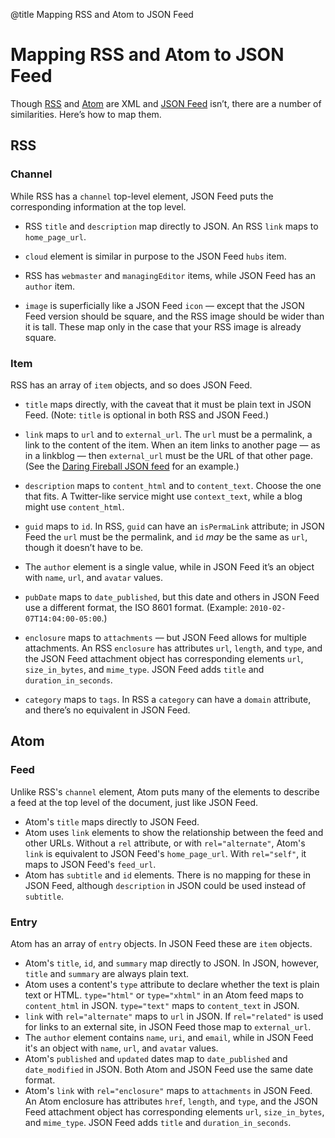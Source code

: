 @title Mapping RSS and Atom to JSON Feed
# Mapping RSS and Atom to JSON Feed

Though [RSS](http://cyber.harvard.edu/rss/rss.html) and [Atom](https://tools.ietf.org/html/rfc4287) are XML and [JSON Feed](https://jsonfeed.org/version/1) isn’t, there are a number of similarities. Here’s how to map them.

## RSS

### Channel

While RSS has a `channel` top-level element, JSON Feed puts the corresponding information at the top level.

* RSS `title` and `description` map directly to JSON. An RSS `link` maps to `home_page_url`.

* `cloud` element is similar in purpose to the JSON Feed `hubs` item.

* RSS has `webmaster` and `managingEditor` items, while JSON Feed has an `author` item.

* `image` is superficially like a JSON Feed `icon` — except that the JSON Feed version should be square, and the RSS image should be wider than it is tall. These map only in the case that your RSS image is already square.

### Item

RSS has an array of `item` objects, and so does JSON Feed.

* `title` maps directly, with the caveat that it must be plain text in JSON Feed. (Note: `title` is optional in both RSS and JSON Feed.)

* `link` maps to `url` and to `external_url`. The `url` must be a permalink, a link to the content of the item. When an item links to another page — as in a linkblog — then `external_url` must be the URL of that other page. (See the [Daring Fireball JSON feed](https://daringfireball.net/feeds/json) for an example.)

* `description` maps to `content_html` and to `content_text`. Choose the one that fits. A Twitter-like service might use `context_text`, while a blog might use `content_html`.

* `guid` maps to `id`. In RSS, `guid` can have an `isPermaLink` attribute; in JSON Feed the `url` must be the permalink, and `id` *may* be the same as `url`, though it doesn’t have to be.

* The `author` element is a single value, while in JSON Feed it’s an object with `name`, `url`, and `avatar` values.

* `pubDate` maps to `date_published`, but this date and others in JSON Feed use a different format, the ISO 8601 format. (Example: `2010-02-07T14:04:00-05:00`.)

* `enclosure` maps to `attachments` — but JSON Feed allows for multiple attachments. An RSS `enclosure` has attributes `url`, `length`, and `type`, and the JSON Feed attachment object has corresponding elements `url`, `size_in_bytes`, and `mime_type`. JSON Feed adds `title` and `duration_in_seconds`.

* `category` maps to `tags`. In RSS a `category` can have a `domain` attribute, and there’s no equivalent in JSON Feed.

## Atom

### Feed

Unlike RSS's `channel` element, Atom puts many of the elements to describe a feed at the top level of the document, just like JSON Feed.

* Atom's `title` maps directly to JSON Feed.
* Atom uses `link` elements to show the relationship between the feed and other URLs. Without a `rel` attribute, or with `rel="alternate"`, Atom's `link` is equivalent to JSON Feed's `home_page_url`. With `rel="self"`, it maps to JSON Feed's `feed_url`.
* Atom has `subtitle` and `id` elements. There is no mapping for these in JSON Feed, although `description` in JSON could be used instead of `subtitle`.

### Entry

Atom has an array of `entry` objects. In JSON Feed these are `item` objects.

* Atom's `title`, `id`, and `summary` map directly to JSON. In JSON, however, `title` and `summary` are always plain text.
* Atom uses a content's `type` attribute to declare whether the text is plain text or HTML. `type="html"` or `type="xhtml"` in an Atom feed maps to `content_html` in JSON. `type="text"` maps to `content_text` in JSON.
* `link` with `rel="alternate"` maps to `url` in JSON. If `rel="related"` is used for links to an external site, in JSON Feed those map to `external_url`.
* The `author` element contains `name`, `uri`, and `email`, while in JSON Feed it's an object with `name`, `url`, and `avatar` values.
* Atom's `published` and `updated` dates map to `date_published` and `date_modified` in JSON. Both Atom and JSON Feed use the same date format.
* Atom's `link` with `rel="enclosure"` maps to `attachments` in JSON Feed. An Atom enclosure has attributes `href`, `length`, and `type`, and the JSON Feed attachment object has corresponding elements `url`, `size_in_bytes`, and `mime_type`. JSON Feed adds `title` and `duration_in_seconds`.